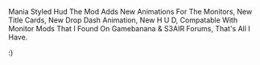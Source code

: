 Mania Styled Hud
The Mod Adds New Animations For The Monitors,
New Title Cards,
New Drop Dash Animation,
New H U D,
Compatable With Monitor Mods That I Found On Gamebanana & S3AIR Forums,
That's All I Have.

:)
